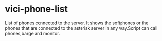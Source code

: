 # vici-phone-list
List of phones connected to the server.
It shows the softphones or the phones that are connected to the asterisk server in any way.Script can call phones,barge and monitor.
